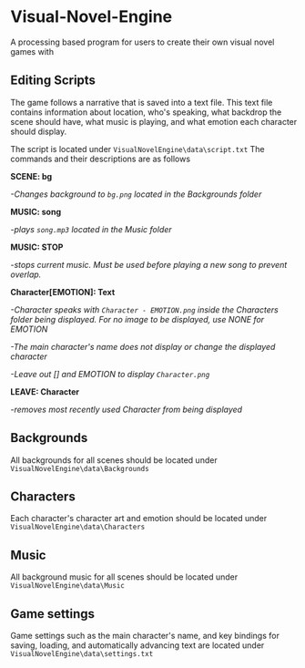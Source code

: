 # Visual-Novel-Engine
A processing based program for users to create their own visual novel games with
## Editing Scripts
The game follows a narrative that is saved into a text file. This text file contains
information about location, who's speaking, what backdrop the scene should have, what music 
is playing, and what emotion each character should display.

The script is located under `VisualNovelEngine\data\script.txt`
The commands and their descriptions are as follows

**SCENE: bg**

*-Changes background to `bg.png` located in the Backgrounds folder*

**MUSIC: song**

*-plays `song.mp3` located in the Music folder*

**MUSIC: STOP**

*-stops current music. Must be used before playing a new song to prevent overlap.*

**Character[EMOTION]: Text**

*-Character speaks with `Character - EMOTION.png` inside the Characters folder being displayed. For no image to be displayed, use NONE for EMOTION*

*-The main character's name does not display or change the displayed character*

*-Leave out [] and EMOTION to display `Character.png`*

**LEAVE: Character**

*-removes most recently used Character from being displayed*


## Backgrounds 
All backgrounds for all scenes should be located under `VisualNovelEngine\data\Backgrounds`


## Characters
Each character's character art and emotion should be located under `VisualNovelEngine\data\Characters`


## Music
All background music for all scenes should be located under `VisualNovelEngine\data\Music`

## Game settings
Game settings such as the main character's name, and key bindings for saving, loading, and
automatically advancing text are located under `VisualNovelEngine\data\settings.txt`
